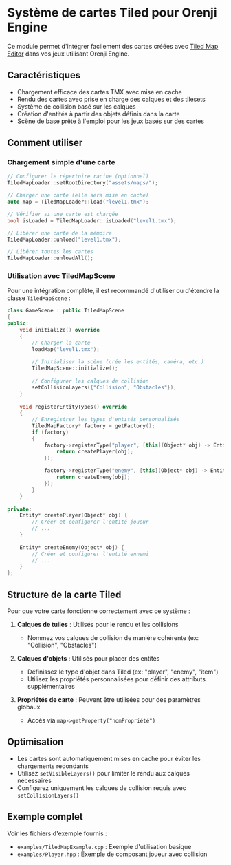 # Système de cartes Tiled pour Orenji Engine

Ce module permet d'intégrer facilement des cartes créées avec [Tiled Map Editor](https://www.mapeditor.org/) dans vos jeux utilisant Orenji Engine.

## Caractéristiques

- Chargement efficace des cartes TMX avec mise en cache
- Rendu des cartes avec prise en charge des calques et des tilesets
- Système de collision basé sur les calques
- Création d'entités à partir des objets définis dans la carte
- Scène de base prête à l'emploi pour les jeux basés sur des cartes

## Comment utiliser

### Chargement simple d'une carte

```cpp
// Configurer le répertoire racine (optionnel)
TiledMapLoader::setRootDirectory("assets/maps/");

// Charger une carte (elle sera mise en cache)
auto map = TiledMapLoader::load("level1.tmx");

// Vérifier si une carte est chargée
bool isLoaded = TiledMapLoader::isLoaded("level1.tmx");

// Libérer une carte de la mémoire
TiledMapLoader::unload("level1.tmx");

// Libérer toutes les cartes
TiledMapLoader::unloadAll();
```

### Utilisation avec TiledMapScene

Pour une intégration complète, il est recommandé d'utiliser ou d'étendre la classe `TiledMapScene` :

```cpp
class GameScene : public TiledMapScene
{
public:
    void initialize() override
    {
        // Charger la carte
        loadMap("level1.tmx");
        
        // Initialiser la scène (crée les entités, caméra, etc.)
        TiledMapScene::initialize();
        
        // Configurer les calques de collision
        setCollisionLayers({"Collision", "Obstacles"});
    }
    
    void registerEntityTypes() override
    {
        // Enregistrer les types d'entités personnalisés
        TiledMapFactory* factory = getFactory();
        if (factory)
        {
            factory->registerType("player", [this](Object* obj) -> Entity* {
                return createPlayer(obj);
            });
            
            factory->registerType("enemy", [this](Object* obj) -> Entity* {
                return createEnemy(obj);
            });
        }
    }
    
private:
    Entity* createPlayer(Object* obj) {
        // Créer et configurer l'entité joueur
        // ...
    }
    
    Entity* createEnemy(Object* obj) {
        // Créer et configurer l'entité ennemi
        // ...
    }
};
```

## Structure de la carte Tiled

Pour que votre carte fonctionne correctement avec ce système :

1. **Calques de tuiles** : Utilisés pour le rendu et les collisions
   - Nommez vos calques de collision de manière cohérente (ex: "Collision", "Obstacles")

2. **Calques d'objets** : Utilisés pour placer des entités
   - Définissez le type d'objet dans Tiled (ex: "player", "enemy", "item")
   - Utilisez les propriétés personnalisées pour définir des attributs supplémentaires

3. **Propriétés de carte** : Peuvent être utilisées pour des paramètres globaux
   - Accès via `map->getProperty("nomPropriété")`

## Optimisation

- Les cartes sont automatiquement mises en cache pour éviter les chargements redondants
- Utilisez `setVisibleLayers()` pour limiter le rendu aux calques nécessaires
- Configurez uniquement les calques de collision requis avec `setCollisionLayers()`

## Exemple complet

Voir les fichiers d'exemple fournis :
- `examples/TiledMapExample.cpp` : Exemple d'utilisation basique
- `examples/Player.hpp` : Exemple de composant joueur avec collision 
